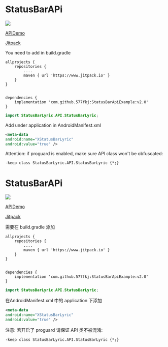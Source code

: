 # StatusBarAPi

![](https://www.jitpack.io/v/577fkj/StatusBarApiExample.svg)

[APIDemo](https://github.com/577fkj/StatusBarApiExample)

[Jitpack](https://www.jitpack.io/#577fkj/StatusBarApiExample/v2.0)

You need to add in build.gradle
```
allprojects {
    repositories {
        ....
        maven { url 'https://www.jitpack.io' }
    }
}


dependencies {
    implementation 'com.github.577fkj:StatusBarApiExample:v2.0'
}
```

```java
import StatusBarLyric.API.StatusBarLyric;
```

Add under application in AndroidManifest.xml
```xml
<meta-data
android:name="XStatusBarLyric"
android:value="true" />
```

Attention: if proguard is enabled, make sure API class won't be obfuscated:
```shrinker_config
-keep class StatusBarLyric.API.StatusBarLyric {*;}
```


# StatusBarAPi

![](https://www.jitpack.io/v/577fkj/StatusBarApiExample.svg)

[APIDemo](https://github.com/577fkj/StatusBarApiExample)

[Jitpack](https://www.jitpack.io/#577fkj/StatusBarApiExample/v2.0)

需要在 build.gradle 添加
```
allprojects {
    repositories {
        ....
        maven { url 'https://www.jitpack.io' }
    }
}


dependencies {
    implementation 'com.github.577fkj:StatusBarApiExample:v2.0'
}
```

```java
import StatusBarLyric.API.StatusBarLyric;
```

在AndroidManifest.xml 中的 application 下添加
```xml
<meta-data
android:name="XStatusBarLyric"
android:value="true" />
```

注意: 若开启了 proguard 请保证 API 类不被混淆:
```shrinker_config
-keep class StatusBarLyric.API.StatusBarLyric {*;}
```
